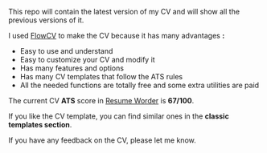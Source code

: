 This repo will contain the latest version of my CV and will show all the previous versions of it.

I used [FlowCV](https://app.flowcv.com/dashboard) to make the CV because it has many advantages **:**
 - Easy to use and understand
 - Easy to customize your CV and modify it
 - Has many features and options
 - Has many CV templates that follow the ATS rules
 - All the needed functions are totally free and some extra utilities are paid

The current CV **ATS** score in [Resume Worder](https://resumeworded.com/) is **67/100**.

If you like the CV template, you can find similar ones in the **classic templates section**.

If you have any feedback on the CV, please let me know.
